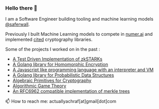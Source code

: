 ### Hello there 👋

<!--
**actuallyachraf/actuallyachraf** is a ✨ _special_ ✨ repository because its `README.md` (this file) appears on your GitHub profile.-->

I am a Software Engineer building tooling and machine learning models [@saferwall](https://saferwall.com).

Previously I built Machine Learning models to compete in [numer.ai](https://numer.ai/) and implemented [cited](https://sancy.iut-clermont.uca.fr/~lafourcade/PAPERS/PDF/technical-report-CGLY.pdf) cryptography libraries.

Some of the projects I worked on in the past :

- [A Test Driven Implementation of zkSTARKs](https://github.com/actuallyachraf/zkstarks)
- [A Golang library for Homomorphic Encryption](https://github.com/actuallyachraf/gomorph)
- [A Javascript like programming language with an interpreter and VM](https://github.com/actuallyachraf/monkey-giggle)
- [A Golang library for Probabilistic Data Structures](https://github.com/actuallyachraf/sketch)
- [Algebraic Primitives for Cryptography](https://github.com/actuallyachraf/algebra)
- [Algorithmic Game Theory](https://github.com/actuallyachraf/ag)
- [An RFC6962 compatible implementation of merkle trees](https://github.com/actuallyachraf/go-merkle)

📫 How to reach me: actuallyachraf[at]gmail[dot]com
